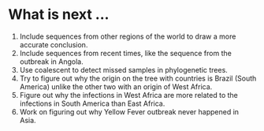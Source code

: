 # What is next ...
1. Include sequences from other regions of the world to draw a more accurate conclusion.
2. Include sequences from recent times, like the sequence from the outbreak in Angola.
3. Use coalescent to detect missed samples in phylogenetic trees.
4. Try to figure out why the origin on the tree with countries is Brazil (South America) unlike the other two with an origin of West Africa.
5. Figure out why the infections in West  Africa are more related to the infections in South America than East Africa.
6. Work on figuring out why Yellow Fever outbreak never happened in Asia.
